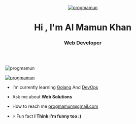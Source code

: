 <a href="https://progmamun.com/" target="_blank"><p align="center"> <img src="https://ghcdn.rawgit.org/progmamun/demo/main/storage/tempfiles/assets/mamun.svg" alt="progmamun" /> </a>

<h1 align="center">Hi , I'm Al Mamun Khan</h1>
<h3 align="center">Web Developer</h3>
<br />
<br />
<p align="left"> <img src="https://komarev.com/ghpvc/?username=progmamun&label=Profile%20views&color=0e75b6&style=flat" alt="progmamun" /> </p>

<p align="left"> <a href="https://twitter.com/AlMamun91812565" target="blank"><img src="https://img.shields.io/twitter/follow/AlMamun91812565?logo=twitter&style=for-the-badge" alt="progmamun" /></a> </p>

- I’m currently learning [Golang](https://golang.org/) And [DevOps](https://www.google.com/search?q=DevOps)

- Ask me about **Web Solutions**

- How to reach me [progmamun@gmail.com](mailto:progmamun@gmail.com)

- ⚡ Fun fact **I Think i'm funny too :)**

<br /><br />


